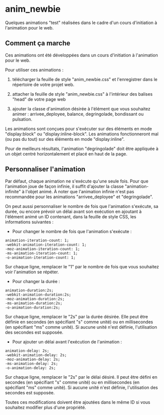 anim_newbie
===========

Quelques animations "test" réalisées dans le cadre d'un cours d'initiation à l'animation pour le web.

Comment ça marche
-----------------

Ces animations ont été développées dans un cours d'initiation à l'animation pour le web.

Pour utiliser ces animations :

1. télécharger la feuille de style "anim_newbie.css" et l'enregistrer dans le répertoire de votre projet web.

2. attacher la feuille de style "anim_newbie.css" à l'intérieur des balises "head" de votre page web 

3. ajouter la classe d'animation désirée à l'élément que vous souhaitez animer : arrivee_deployee, balance, degringolade, bondissant ou pulsation.

Les animations sont conçues pour s'exécuter sur des éléments en mode "display:block" ou "display:inline-block". Les animations fonctionneront mal (ou pas du tout) sur des éléments en mode "display:inline".

Pour de meilleurs résultats, l'animation "degringolade" doit être appliquée à un objet centré horizontalement et placé en haut de la page.



Personnaliser l'animation
-------------------------

Par défaut, chaque animation ne s'exécute qu'une seule fois. Pour que l'animation joue de façon infinie, il suffit d'ajouter la classe "animation-infinite" à l'objet animé. À noter que l'animation infinie n'est pas recommandée pour les animations "arrivee_deployee" et "degringolade". 

On peut aussi personnaliser le nombre de fois que l'animation s'exécute, sa durée, ou encore prévoir un délai avant son exécution en ajoutant à l'élément animé un ID contenant, dans la feuille de style CSS, les informations suivantes :

* Pour changer le nombre de fois que l'animation s'exécute :
```
animation-iteration-count: 1;
-webkit-animation-iteration-count: 1;
-moz-animation-iteration-count: 1;
-ms-animation-iteration-count: 1;
-o-animation-iteration-count: 1;
```
  Sur chaque ligne, remplacer le "1" par le nombre de fois que vous souhaitez voir l'animation se répéter.

* Pour changer la durée :
```
animation-duration:2s;
-webkit-animation-duration:2s;
-moz-animation-duration:2s;
-ms-animation-duration:2s;
-o-animation-duration:2s;
```
  Sur chaque ligne, remplacer le "2s" par la durée désirée. Elle peut être définie en secondes (en spécifiant "s" comme unité) ou en millisecondes (en spécifiant "ms" comme unité). Si aucune unité n'est définie, l'utilisation des secondes est supposée.

* Pour ajouter un délai avant l'exécution de l'animation :
```
animation-delay: 2s;
-webkit-animation-delay: 2s;
-moz-animation-delay: 2s;
-ms-animation-delay: 2s;
-o-animation-delay: 2s;
```
  Sur chaque ligne, remplacer le "2s" par le délai désiré. Il peut être défini en secondes (en spécifiant "s" comme unité) ou en millisecondes (en spécifiant "ms" comme unité). Si aucune unité n'est définie, l'utilisation des secondes est supposée.

Toutes ces modifications doivent être ajoutées dans le même ID si vous souhaitez modifier plus d'une propriété.
